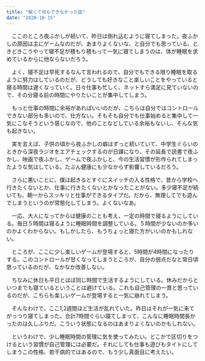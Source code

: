 ```yaml
---
title: "眠くて何もできなかった話"
date: "2020-10-15"
---
```


　ここのところ夜ふかしが続いて、昨日は倒れ込むように寝てしまった。夜ふかしの原因は主にゲームなのだが、あまりよくないな、と自分でも思っている。ときどきこうやって寝不足が積もり積もって一気に寝てしまうのは、体が睡眠を求めているからに他ならないだろう。

　よく、寝不足は早死するなんて言われるので、自分でもできる限り睡眠を取るように努力はしているのだが、どうしても好きなこと楽しいことをやっていると寝る時間は遅くなっていく。日々仕事も忙しく、ネットすら満足に見ていないので、その分寝る前の時間にやりたいことが集中してしまう。

　もっと仕事の時間に余裕があればいいのだが、こちらは自分ではコントロールできない部分も多いので、仕方ない。そもそも自分でも仕事始めると集中して一気にこなそうという感じなので、他のことなどしている余裕もないし、そんな気も起きない。

　実を言えば、子供の頃から夜ふかしの癖はずっと続いていて、中学生ぐらいのときから深夜ラジオをエアチェックするのが日課になり、その延長で読書で夜ふかし、映画で夜ふかし、ゲームで夜ふかしと、今の生活習慣が形作られてしまったような気はしている。たぶん健康にも少なからず影響しているだろう。

　さらに悪いことに、僕は起きるとすぐにスイッチの入る性格で、昔から学校へ行きたくないとか、仕事に行きたくないとかなったことがない。多少寝不足が続いても、朝一からスッキリと仕事ができるタイプだ。だから、無理してでも遊んでしまうというのが常態化してしまう。よくないなあ。

　一応、大人になってからは健康のことも考え、一定の時間で寝るようにしている。毎日５時間は寝るように睡眠時間を調整している。５時間が少ないのか多いのかよくわからない。もしかしたら、もうちょっと寝た方がいいのかもしれない。

　ところが、ここに少し楽しいゲームが登場すると、5時間が4時間になったりする。このコントロールが甘くなってしまうところが、自分の弱点だなと常日頃思っているのだが、なかなか改善しない。

　ちなみに休日も平日とほぼ同じ時間で生活するようにしている。休みだからといつまでも寝ているということは避けている。これも自己管理の一貫と思っているのだが、こちらも楽しいゲームが登場すると一気に崩れてしまう。

　そんなわけで、ここ1,2週間ほど生活が乱れていた。昨日はそれが一気に来てがっつり寝てしまった。合計7時間ぐらい寝てしまって、こんなに睡眠時間長かったのは久しぶりだ。こういう状態になるのはあまりよくないのかもしれない。

　というわけで、少し睡眠時間の管理に気を使ってみたい。どこかで区切りをつけるという習慣が自己管理には必要だ。それにしても仕事も遊びもタイトにしてしまうこの性格、若干病的ではあるので、もう少し真面目に考えたい。

